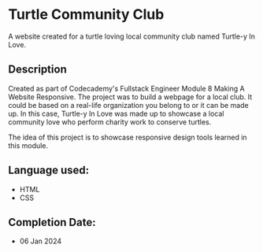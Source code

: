 # Turtle Community Club
A website created for a turtle loving local community club named Turtle-y In Love.

## Description
Created as part of Codecademy's Fullstack Engineer Module 8 Making A Website Responsive. The project was to build a webpage for a local club. It could be based on a real-life organization you belong to or it can be made up. In this case, Turtle-y In Love was made up to showcase a local community love who perform charity work to conserve turtles. <br />

The idea of this project is to showcase responsive design tools learned in this module.

## Language used:
* HTML
* CSS

## Completion Date:
* 06 Jan 2024

